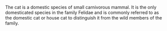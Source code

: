 The cat is a domestic species of small carnivorous mammal. It is the only domesticated species in the family Felidae and is commonly referred to as the domestic cat or house cat to distinguish it from the wild members of the family. 